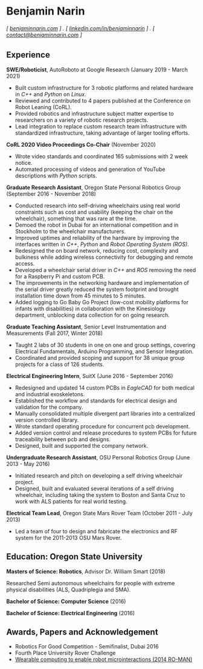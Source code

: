 Benjamin Narin
======

<!-- #### Roboticist with SWE and Electrical Engineering Experience.  -->
###### [ [benjaminnarin.com](http://benjaminnarin.com) ] . [ [linkedin.com/in/benjaminnarin](www.linkedin.com/in/benjaminnarin) ] . [ [contact@benjaminnarin.com](mailto:contact@benjaminnarin.com) ]

Experience
---------
**SWE/Roboticist**, AutoRoboto at Google Research (January 2019 - March 2021)

- Built custom infrastructure for 3 robotic platforms and related hardware in *C++* and *Python* on *Linux*.
- Reviewed and contributed to 4 papers published at the Conference on Robot Leaning (CoRL).
- Provided robotics and infrastructure subject matter expertise to researchers on a variety of robotic research projects.
- Lead integration to replace custom research team infrastructure with
standardized infrastructure, taking advantage of larger tooling efforts. 

**CoRL 2020 Video Proceedings Co-Chair** (November 2020)

- Wrote video standards and coordinated 165 submissions with 2 week notice.
- Automated processing of videos and generation of YouTube descriptions with *Python* scripts.

**Graduate Research Assistant**, Oregon State Personal Robotics Group (September 2016 - November 2018)

- Conducted research into self-driving wheelchairs using real world constraints such as cost and usability (keeping the chair on the wheelchair), something that was rare at the time. 
- Demoed the robot in Dubai for an international competition and in Stockholm to the wheelchair manufacturers. 
- Improved uptimes and reliability of the hardware by improving the interfaces written in *C++*, *Python* and *Robot Operating System (ROS)*. 
- Redesigned the on board network, reducing cost, complexity and bulkiness while adding wireless connectivity for debugging and remote access.
- Developed a wheelchair serial driver in *C++* and *ROS* removing the need for a Raspberry Pi and custom PCB. 
- The improvements in the networking hardware and implementation of the serial driver greatly reduced the system footprint and brought installation time down from 45 minutes to 5 minutes. 
- Added logging to Go Baby Go Project (low-cost mobility platforms for infants with
disabilities) in collaboration with the Kinesiology department, unblocking data collection for on going research.

**Graduate Teaching Assistant**, Senior Level Instrumentation and Measurements (Fall 2017, Winter 2018)

- Taught 2 labs of 30 students in one on one and group settings, covering Electrical Fundamentals, Arduino Programming, and Sensor Integration. 
- Coordinated and provided scoping and support for 38 unique group projects for a class of 126 students.

**Electrical Engineering Intern**, SuitX (June 2016 - September 2016)

- Redesigned and updated 14 custom PCBs in *EagleCAD* for both medical and industrial exoskeletons.
- Established the workflow and standards for electrical design and validation for the company.
- Manually consolidated multiple divergent part libraries into a centralized version controlled library. 
- Wrote standard operating procedure for concurrent pcb development.
- Added version control and release procedures to system PCBs for future traceability between pcb and designs.
- Designed, built and supported the company network. 

**Undergraduate Research Assistant**, OSU Personal Robotics Group (June 2013 - May 2016)

- Initiated research and pitch on developing a self driving wheelchair project. 
- Designed, built and evaluated several iterations of a self driving wheelchair, including taking the system to Boston and Santa Cruz to work with ALS patients for real world testing.

**Electrical Team Lead**, Oregon State Mars Rover Team (October 2011 - July 2013)

- Led a team of four to design and fabricate the electronics and RF system for the 2011-2013 OSU Mars Rover.

Education: Oregon State University
---------
**Masters of Science: Robotics**, Advisor Dr. William Smart (2018)

Researched Semi autonomous wheelchairs for people with extreme
physical disabilities (ALS, Quadriplegia and SMA).

**Bachelor of Science: Computer Science** (2016)

**Bachelor of Science: Electrical Engineering** (2016)

Awards, Papers and Acknowledgement
------
- Robotics For Good Competition - Semifinalist, Dubai 2016
- Fourth Place University Rover Challenge
- [Wearable computing to enable robot microinteractions (2014 RO-MAN)](http://citeseerx.ist.psu.edu/viewdoc/download?doi=10.1.1.724.9279&rep=rep1&type=pdf)
